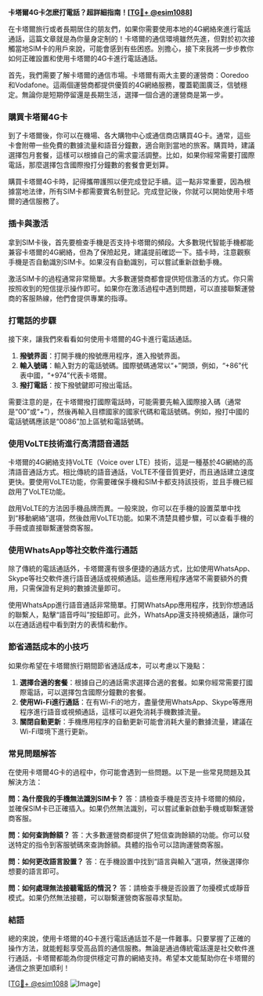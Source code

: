 **卡塔爾4G卡怎麽打電話？超詳細指南！[[TG💪+ @esim1088](https://t.me/s/esim1088)]**

在卡塔爾旅行或者長期居住的朋友們，如果你需要使用本地的4G網絡來進行電話通話，這篇文章就是為你量身定制的！卡塔爾的通信環境雖然先進，但對於初次接觸當地SIM卡的用戶來說，可能會感到有些困惑。別擔心，接下來我將一步步教你如何正確設置和使用卡塔爾的4G卡進行電話通話。

首先，我們需要了解卡塔爾的通信市場。卡塔爾有兩大主要的運營商：Ooredoo和Vodafone。這兩個運營商都提供優質的4G網絡服務，覆蓋範圍廣泛，信號穩定。無論你是短期停留還是長期生活，選擇一個合適的運營商是第一步。

### 購買卡塔爾4G卡

到了卡塔爾後，你可以在機場、各大購物中心或通信商店購買4G卡。通常，這些卡會附帶一些免費的數據流量和語音分鐘數，適合剛到當地的旅客。購買時，建議選擇包月套餐，這樣可以根據自己的需求靈活調整。比如，如果你經常需要打國際電話，那麼選擇包含國際撥打分鐘數的套餐會更划算。

購買卡塔爾4G卡時，記得攜帶護照以便完成登記手續。這一點非常重要，因為根據當地法律，所有SIM卡都需要實名制登記。完成登記後，你就可以開始使用卡塔爾的通信服務了。

### 插卡與激活

拿到SIM卡後，首先要檢查手機是否支持卡塔爾的頻段。大多數現代智能手機都能兼容卡塔爾的4G網絡，但為了保險起見，建議提前確認一下。插卡時，注意觀察手機是否自動識別SIM卡。如果沒有自動識別，可以嘗試重新啟動手機。

激活SIM卡的過程通常非常簡單。大多數運營商都會提供短信激活的方式。你只需按照收到的短信提示操作即可。如果你在激活過程中遇到問題，可以直接聯繫運營商的客服熱線，他們會提供專業的指導。

### 打電話的步驟

接下來，讓我們來看看如何使用卡塔爾的4G卡進行電話通話。

1. **撥號界面**：打開手機的撥號應用程序，進入撥號界面。
2. **輸入號碼**：輸入對方的電話號碼。國際號碼通常以“+”開頭，例如，“+86”代表中國，“+974”代表卡塔爾。
3. **撥打電話**：按下撥號鍵即可撥出電話。

需要注意的是，在卡塔爾撥打國際電話時，可能需要先輸入國際接入碼（通常是“00”或“+”），然後再輸入目標國家的國家代碼和電話號碼。例如，撥打中國的電話號碼應該是“0086”加上區號和電話號碼。

### 使用VoLTE技術進行高清語音通話

卡塔爾的4G網絡支持VoLTE（Voice over LTE）技術，這是一種基於4G網絡的高清語音通話方式。相比傳統的語音通話，VoLTE不僅音質更好，而且通話建立速度更快。要使用VoLTE功能，你需要確保手機和SIM卡都支持該技術，並且手機已經啟用了VoLTE功能。

啟用VoLTE的方法因手機品牌而異。一般來說，你可以在手機的設置菜單中找到“移動網絡”選項，然後啟用VoLTE功能。如果不清楚具體步驟，可以查看手機的手冊或直接聯繫運營商客服。

### 使用WhatsApp等社交軟件進行通話

除了傳統的電話通話外，卡塔爾還有很多便捷的通話方式，比如使用WhatsApp、Skype等社交軟件進行語音通話或視頻通話。這些應用程序通常不需要額外的費用，只需保證有足夠的數據流量即可。

使用WhatsApp進行語音通話非常簡單。打開WhatsApp應用程序，找到你想通話的聯繫人，點擊“語音呼叫”按鈕即可。此外，WhatsApp還支持視頻通話，讓你可以在通話過程中看到對方的表情和動作。

### 節省通話成本的小技巧

如果你希望在卡塔爾旅行期間節省通話成本，可以考慮以下幾點：

1. **選擇合適的套餐**：根據自己的通話需求選擇合適的套餐。如果你經常需要打國際電話，可以選擇包含國際分鐘數的套餐。
2. **使用Wi-Fi進行通話**：在有Wi-Fi的地方，盡量使用WhatsApp、Skype等應用程序進行語音或視頻通話，這樣可以避免消耗手機數據流量。
3. **關閉自動更新**：手機應用程序的自動更新可能會消耗大量的數據流量，建議在Wi-Fi環境下進行更新。

### 常見問題解答

在使用卡塔爾4G卡的過程中，你可能會遇到一些問題。以下是一些常見問題及其解決方法：

**問：為什麼我的手機無法識別SIM卡？**
答：請檢查手機是否支持卡塔爾的頻段，並確保SIM卡已正確插入。如果仍然無法識別，可以嘗試重新啟動手機或聯繫運營商客服。

**問：如何查詢餘額？**
答：大多數運營商都提供了短信查詢餘額的功能。你可以發送特定的指令到客服號碼來查詢餘額。具體的指令可以諮詢運營商客服。

**問：如何更改語言設置？**
答：在手機設置中找到“語言與輸入”選項，然後選擇你想要的語言即可。

**問：如何處理無法接聽電話的情況？**
答：請檢查手機是否設置了勿擾模式或靜音模式。如果仍然無法接聽，可以聯繫運營商客服尋求幫助。

### 結語

總的來說，使用卡塔爾的4G卡進行電話通話並不是一件難事。只要掌握了正確的操作方法，就能輕鬆享受高品質的通信服務。無論是通過傳統電話還是社交軟件進行通話，卡塔爾都能為你提供穩定可靠的網絡支持。希望本文能幫助你在卡塔爾的通信之旅更加順利！

[[TG💪+ @esim1088](https://t.me/s/esim1088) ![Image](https://i.postimg.cc/4NQfJmqS/Snipaste-2025-05-13-00-14-12.png)]